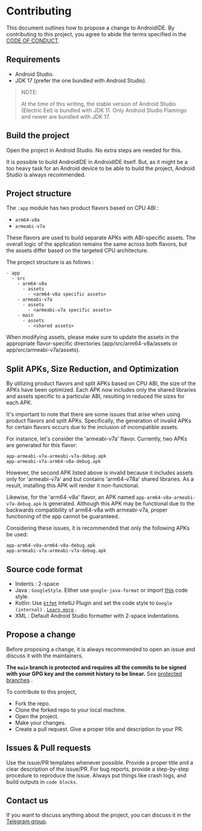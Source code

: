# Contributing

This document outlines how to propose a change to AndroidIDE. By contributing to this project, you
agree to abide the terms specified in the [CODE OF CONDUCT](./CODE_OF_CONDUCT.md).

## Requirements

- Android Studio.
- JDK 17 (prefer the one bundled with Android Studio).

> NOTE:
>
> At the time of this writing, the stable version of Android Studio (Electric Eel) is bundled with
> JDK 11. Only Android Studio Flamingo and newer are bundled with JDK 17.

## Build the project

Open the project in Android Studio. No extra steps are needed for this.

It is possible to build AndroidIDE in AndroidIDE itself. But, as it might be a too heavy task for an
Android device to be able to build the project, Android Studio is always recommended.

## Project structure

The `:app` module has two product flavors based on CPU ABI :
- `arm64-v8a`
- `armeabi-v7a`

These flavors are used to build separate APKs with ABI-specific assets. The overall logic of the application remains the same across both flavors, but the assets differ based on the targeted CPU architecture.

The project structure is as follows :

```
- app
  - src
    - arm64-v8a
      - assets
        - <arm64-v8a specific assets>
    - armeabi-v7a
      - assets
        - <armeabi-v7a specific assets>
    - main
      - assets
        - <shared assets>
```

When modifying assets, please make sure to update the assets in the appropriate flavor-specific directories (app/src/arm64-v8a/assets or app/src/armeabi-v7a/assets).

## Split APKs, Size Reduction, and Optimization

By utilizing product flavors and split APKs based on CPU ABI, the size of the APKs have been optimized. Each APK now includes only the shared libraries and assets specific to a particular ABI, resulting in reduced file sizes for each APK.

It's important to note that there are some issues that arise when using product flavors and split APKs. Specifically, the generation of invalid APKs for certain flavors occurs due to the inclusion of incompatible assets.

For instance, let's consider the 'armeabi-v7a' flavor. Currently, two APKs are generated for this flavor:

```
app-armeabi-v7a-armeabi-v7a-debug.apk
app-armeabi-v7a-arm64-v8a-debug.apk
```

However, the second APK listed above is invalid because it includes assets only for 'armeabi-v7a' and but contains 'arm64-v78a' shared libraries. As a result, installing this APK will render it non-functional.

Likewise, for the 'arm64-v8a' flavor, an APK named `app-arm64-v8a-armeabi-v7a-debug.apk` is generated. Although this APK may be functional due to the backwards compatibility of arm64-v8a with armeabi-v7a, proper functioning of the app cannot be guaranteed.

Considering these issues, it is recommended that only the following APKs be used:

```
app-arm64-v8a-arm64-v8a-debug.apk
app-armeabi-v7a-armeabi-v7a-debug.apk
```

## Source code format

- Indents : 2-space
- Java : `GoogleStyle`. Either use `google-java-format` or
  import [this](https://raw.githubusercontent.com/google/styleguide/gh-pages/intellij-java-google-style.xml)
  code style.
- Kotlin: Use [`ktfmt`](https://plugins.jetbrains.com/plugin/14912-ktfmt) IntelliJ Plugin and set
  the code style to `Google (internal)`
  . [`Learn more`](https://github.com/facebook/ktfmt#intellij-android-studio-and-other-jetbrains-ides)
  .
- XML : Default Android Studio formatter with 2-space indentations.

## Propose a change

Before proposing a change, it is always recommended to open an issue and discuss it with the
maintainers.

**The `main` branch is protected and requires all the commits to be signed with your GPG key and the
commit history to be linear.**
See [protected branches](https://docs.github.com/en/repositories/configuring-branches-and-merges-in-your-repository/defining-the-mergeability-of-pull-requests/about-protected-branches)
.

To contribute to this project,

- Fork the repo.
- Clone the forked repo to your local machine.
- Open the project.
- Make your changes.
- Create a pull request. Give a proper title and description to your PR.

## Issues & Pull requests

Use the issue/PR templates whenever possible. Provide a proper title and a clear description of the
issue/PR. For bug reports, provide a step-by-step procedure to reproduce the issue. Always put
things like crash
logs, and build outputs in `code blocks`.

## Contact us

If you want to discuss anything about the project, you can discuss it in
the [Telegram group](https://t.me/androidide_discussions).
